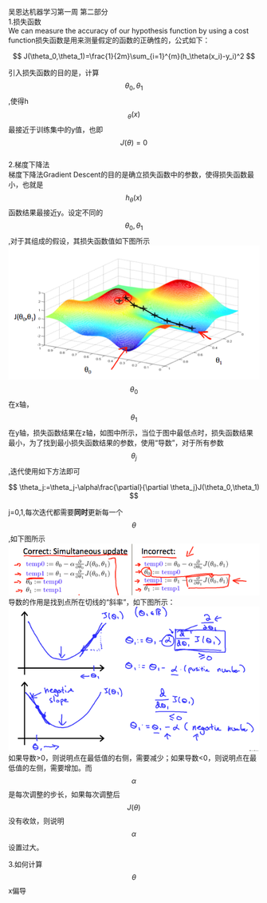 吴恩达机器学习第一周 第二部分  
1.损失函数  
We can measure the accuracy of our hypothesis function by using a cost function损失函数是用来测量假定的函数的正确性的，公式如下：


$$
J(\theta_0,\theta_1)=\frac{1}{2m}\sum_{i=1}^{m}(h_\theta(x_i)-y_i)^2
$$


引入损失函数的目的是，计算$$\theta_0,\theta_1$$,使得h$$_\theta(x)$$最接近于训练集中的y值，也即$$J(\theta)=0$$  
2.梯度下降法  
梯度下降法Gradient Descent的目的是确立损失函数中的参数，使得损失函数最小，也就是$$h_\theta(x)$$函数结果最接近y。设定不同的$$\theta_0,\theta_1$$,对于其组成的假设，其损失函数值如下图所示  
![](2.png)  
$$\theta_0$$在x轴，$$\theta_1$$在y轴，损失函数结果在z轴，如图中所示，当位于图中最低点时，损失函数结果最小，为了找到最小损失函数结果的参数，使用“导数”，对于所有参数$$\theta_j$$,迭代使用如下方法即可  

$$
\theta_j:=\theta_j-\alpha\frac{\partial}{\partial \theta_j}J(\theta_0,\theta_1)
$$
  
j=0,1,每次迭代都需要**同时**更新每一个$$\theta$$,如下图所示  
![](3.png)  
导数的作用是找到点所在切线的“斜率”，如下图所示：  
![](4.png) 如果导数&gt;0，则说明点在最低值的右侧，需要减少；如果导数&lt;0，则说明点在最低值的左侧，需要增加。而$$\alpha$$是每次调整的步长，如果每次调整后$$J(\theta)$$没有收敛，则说明$$\alpha$$设置过大。

3.如何计算$$\theta$$x偏导

